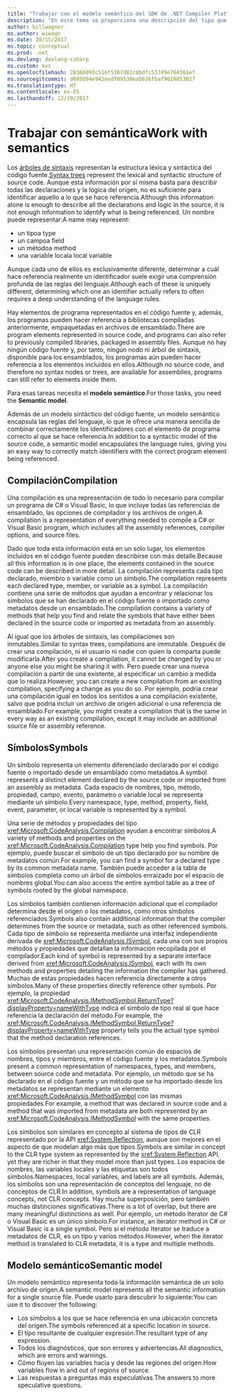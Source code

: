 ```yaml
---
title: "Trabajar con el modelo semántico del SDK de .NET Compiler Platform"
description: "En este tema se proporciona una descripción del tipo que se usa para entender y manipular el modelo semántico del código."
author: billwagner
ms.author: wiwagn
ms.date: 10/15/2017
ms.topic: conceptual
ms.prod: .net
ms.devlang: devlang-csharp
ms.custom: mvc
ms.openlocfilehash: 28366093c516f5367d82c0bdfc53749e764361ef
ms.sourcegitcommit: d095094e942eedf09530ea5636fbaf9029853027
ms.translationtype: HT
ms.contentlocale: es-ES
ms.lasthandoff: 12/19/2017
---
```

# <a name="work-with-semantics"></a><span data-ttu-id="dfff9-103">Trabajar con semántica</span><span class="sxs-lookup"><span data-stu-id="dfff9-103">Work with semantics</span></span>

<span data-ttu-id="dfff9-104">Los [árboles de sintaxis](work-with-syntax.md) representan la estructura léxica y sintáctica del código fuente.</span><span class="sxs-lookup"><span data-stu-id="dfff9-104">[Syntax trees](work-with-syntax.md) represent the lexical and syntactic structure of source code.</span></span> <span data-ttu-id="dfff9-105">Aunque esta información por sí misma basta para describir todas las declaraciones y la lógica del origen, no es suficiente para identificar aquello a lo que se hace referencia.</span><span class="sxs-lookup"><span data-stu-id="dfff9-105">Although this information alone is enough to describe all the declarations and logic in the source, it is not enough information to identify what is being referenced.</span></span> <span data-ttu-id="dfff9-106">Un nombre puede representar:</span><span class="sxs-lookup"><span data-stu-id="dfff9-106">A name may represent:</span></span>

- <span data-ttu-id="dfff9-107">un tipo</span><span class="sxs-lookup"><span data-stu-id="dfff9-107">a type</span></span>
- <span data-ttu-id="dfff9-108">un campo</span><span class="sxs-lookup"><span data-stu-id="dfff9-108">a field</span></span>
- <span data-ttu-id="dfff9-109">un método</span><span class="sxs-lookup"><span data-stu-id="dfff9-109">a method</span></span>
- <span data-ttu-id="dfff9-110">una variable local</span><span class="sxs-lookup"><span data-stu-id="dfff9-110">a local variable</span></span>

<span data-ttu-id="dfff9-111">Aunque cada uno de ellos es exclusivamente diferente, determinar a cuál hace referencia realmente un identificador suele exigir una comprensión profunda de las reglas del lenguaje.</span><span class="sxs-lookup"><span data-stu-id="dfff9-111">Although each of these is uniquely different, determining which one an identifier actually refers to often requires a deep understanding of the language rules.</span></span> 

<span data-ttu-id="dfff9-112">Hay elementos de programa representados en el código fuente y, además, los programas pueden hacer referencia a bibliotecas compiladas anteriormente, empaquetadas en archivos de ensamblado.</span><span class="sxs-lookup"><span data-stu-id="dfff9-112">There are program elements represented in source code, and programs can also refer to previously compiled libraries, packaged in assembly files.</span></span> <span data-ttu-id="dfff9-113">Aunque no hay ningún código fuente y, por tanto, ningún nodo ni árbol de sintaxis, disponible para los ensamblados, los programas aún pueden hacer referencia a los elementos incluidos en ellos.</span><span class="sxs-lookup"><span data-stu-id="dfff9-113">Although no source code, and therefore no syntax nodes or trees, are available for assemblies, programs can still refer to elements inside them.</span></span>

<span data-ttu-id="dfff9-114">Para esas tareas necesita el **modelo semántico**.</span><span class="sxs-lookup"><span data-stu-id="dfff9-114">For those tasks, you need the **Semantic model**.</span></span>

<span data-ttu-id="dfff9-115">Además de un modelo sintáctico del código fuente, un modelo semántico encapsula las reglas del lenguaje, lo que le ofrece una manera sencilla de combinar correctamente los identificadores con el elemento de programa correcto al que se hace referencia.</span><span class="sxs-lookup"><span data-stu-id="dfff9-115">In addition to a syntactic model of the source code, a semantic model encapsulates the language rules, giving you an easy way to correctly match identifiers with the correct program element being referenced.</span></span>

## <a name="compilation"></a><span data-ttu-id="dfff9-116">Compilación</span><span class="sxs-lookup"><span data-stu-id="dfff9-116">Compilation</span></span>

<span data-ttu-id="dfff9-117">Una compilación es una representación de todo lo necesario para compilar un programa de C# o Visual Basic, lo que incluye todas las referencias de ensamblado, las opciones de compilador y los archivos de origen.</span><span class="sxs-lookup"><span data-stu-id="dfff9-117">A compilation is a representation of everything needed to compile a C# or Visual Basic program, which includes all the assembly references, compiler options, and source files.</span></span> 

<span data-ttu-id="dfff9-118">Dado que toda esta información está en un solo lugar, los elementos incluidos en el código fuente pueden describirse con más detalle.</span><span class="sxs-lookup"><span data-stu-id="dfff9-118">Because all this information is in one place, the elements contained in the source code can be described in more detail.</span></span> <span data-ttu-id="dfff9-119">La compilación representa cada tipo declarado, miembro o variable como un símbolo.</span><span class="sxs-lookup"><span data-stu-id="dfff9-119">The compilation represents each declared type, member, or variable as a symbol.</span></span> <span data-ttu-id="dfff9-120">La compilación contiene una serie de métodos que ayudan a encontrar y relacionar los símbolos que se han declarado en el código fuente o importado como metadatos desde un ensamblado.</span><span class="sxs-lookup"><span data-stu-id="dfff9-120">The compilation contains a variety of methods that help you find and relate the symbols that have either been declared in the source code or imported as metadata from an assembly.</span></span>

<span data-ttu-id="dfff9-121">Al igual que los árboles de sintaxis, las compilaciones son inmutables.</span><span class="sxs-lookup"><span data-stu-id="dfff9-121">Similar to syntax trees, compilations are immutable.</span></span> <span data-ttu-id="dfff9-122">Después de crear una compilación, ni el usuario ni nadie con quien la comparta puede modificarla.</span><span class="sxs-lookup"><span data-stu-id="dfff9-122">After you create a compilation, it cannot be changed by you or anyone else you might be sharing it with.</span></span> <span data-ttu-id="dfff9-123">Pero puede crear una nueva compilación a partir de una existente, al especificar un cambio a medida que lo realiza.</span><span class="sxs-lookup"><span data-stu-id="dfff9-123">However, you can create a new compilation from an existing compilation, specifying a change as you do so.</span></span> <span data-ttu-id="dfff9-124">Por ejemplo, podría crear una compilación igual en todos los sentidos a una compilación existente, salvo que podría incluir un archivo de origen adicional o una referencia de ensamblado.</span><span class="sxs-lookup"><span data-stu-id="dfff9-124">For example, you might create a compilation that is the same in every way as an existing compilation, except it may include an additional source file or assembly reference.</span></span>

## <a name="symbols"></a><span data-ttu-id="dfff9-125">Símbolos</span><span class="sxs-lookup"><span data-stu-id="dfff9-125">Symbols</span></span>

<span data-ttu-id="dfff9-126">Un símbolo representa un elemento diferenciado declarado por el código fuente o importado desde un ensamblado como metadatos.</span><span class="sxs-lookup"><span data-stu-id="dfff9-126">A symbol represents a distinct element declared by the source code or imported from an assembly as metadata.</span></span> <span data-ttu-id="dfff9-127">Cada espacio de nombres, tipo, método, propiedad, campo, evento, parámetro o variable local se representa mediante un símbolo.</span><span class="sxs-lookup"><span data-stu-id="dfff9-127">Every namespace, type, method, property, field, event, parameter, or local variable is represented by a symbol.</span></span> 

<span data-ttu-id="dfff9-128">Una serie de métodos y propiedades del tipo <xref:Microsoft.CodeAnalysis.Compilation> ayudan a encontrar símbolos.</span><span class="sxs-lookup"><span data-stu-id="dfff9-128">A variety of methods and properties on the <xref:Microsoft.CodeAnalysis.Compilation> type help you find symbols.</span></span> <span data-ttu-id="dfff9-129">Por ejemplo, puede buscar el símbolo de un tipo declarado por su nombre de metadatos común.</span><span class="sxs-lookup"><span data-stu-id="dfff9-129">For example, you can find a symbol for a declared type by its common metadata name.</span></span> <span data-ttu-id="dfff9-130">También puede acceder a la tabla de símbolos completa como un árbol de símbolos enraizado por el espacio de nombres global.</span><span class="sxs-lookup"><span data-stu-id="dfff9-130">You can also access the entire symbol table as a tree of symbols rooted by the global namespace.</span></span>

<span data-ttu-id="dfff9-131">Los símbolos también contienen información adicional que el compilador determina desde el origen o los metadatos, como otros símbolos referenciados.</span><span class="sxs-lookup"><span data-stu-id="dfff9-131">Symbols also contain additional information that the compiler determines from the source or metadata, such as other referenced symbols.</span></span> <span data-ttu-id="dfff9-132">Cada tipo de símbolo se representa mediante una interfaz independiente derivada de <xref:Microsoft.CodeAnalysis.ISymbol>, cada una con sus propios métodos y propiedades que detallan la información recopilada por el compilador.</span><span class="sxs-lookup"><span data-stu-id="dfff9-132">Each kind of symbol is represented by a separate interface derived from <xref:Microsoft.CodeAnalysis.ISymbol>, each with its own methods and properties detailing the information the compiler has gathered.</span></span> <span data-ttu-id="dfff9-133">Muchas de estas propiedades hacen referencia directamente a otros símbolos.</span><span class="sxs-lookup"><span data-stu-id="dfff9-133">Many of these properties directly reference other symbols.</span></span> <span data-ttu-id="dfff9-134">Por ejemplo, la propiedad <xref:Microsoft.CodeAnalysis.IMethodSymbol.ReturnType?displayProperty=nameWithType> indica el símbolo de tipo real al que hace referencia la declaración del método.</span><span class="sxs-lookup"><span data-stu-id="dfff9-134">For example, the <xref:Microsoft.CodeAnalysis.IMethodSymbol.ReturnType?displayProperty=nameWithType> property tells you the actual type symbol that the method declaration references.</span></span>

<span data-ttu-id="dfff9-135">Los símbolos presentan una representación común de espacios de nombres, tipos y miembros, entre el código fuente y los metadatos.</span><span class="sxs-lookup"><span data-stu-id="dfff9-135">Symbols present a common representation of namespaces, types, and members, between source code and metadata.</span></span> <span data-ttu-id="dfff9-136">Por ejemplo, un método que se ha declarado en el código fuente y un método que se ha importado desde los metadatos se representan mediante un elemento <xref:Microsoft.CodeAnalysis.IMethodSymbol> con las mismas propiedades.</span><span class="sxs-lookup"><span data-stu-id="dfff9-136">For example, a method that was declared in source code and a method that was imported from metadata are both represented by an <xref:Microsoft.CodeAnalysis.IMethodSymbol> with the same properties.</span></span>

<span data-ttu-id="dfff9-137">Los símbolos son similares en concepto al sistema de tipos de CLR representado por la API <xref:System.Reflection>, aunque son mejores en el aspecto de que modelan algo más que tipos.</span><span class="sxs-lookup"><span data-stu-id="dfff9-137">Symbols are similar in concept to the CLR type system as represented by the <xref:System.Reflection> API, yet they are richer in that they model more than just types.</span></span> <span data-ttu-id="dfff9-138">Los espacios de nombres, las variables locales y las etiquetas son todos símbolos.</span><span class="sxs-lookup"><span data-stu-id="dfff9-138">Namespaces, local variables, and labels are all symbols.</span></span> <span data-ttu-id="dfff9-139">Además, los símbolos son una representación de conceptos del lenguaje, no de conceptos de CLR.</span><span class="sxs-lookup"><span data-stu-id="dfff9-139">In addition, symbols are a representation of language concepts, not CLR concepts.</span></span> <span data-ttu-id="dfff9-140">Hay mucha superposición, pero también muchas distinciones significativas.</span><span class="sxs-lookup"><span data-stu-id="dfff9-140">There is a lot of overlap, but there are many meaningful distinctions as well.</span></span> <span data-ttu-id="dfff9-141">Por ejemplo, un método Iterator de C# o Visual Basic es un único símbolo.</span><span class="sxs-lookup"><span data-stu-id="dfff9-141">For instance, an iterator method in C# or Visual Basic is a single symbol.</span></span> <span data-ttu-id="dfff9-142">Pero si el método Iterator se traduce a metadatos de CLR, es un tipo y varios métodos.</span><span class="sxs-lookup"><span data-stu-id="dfff9-142">However, when the iterator method is translated to CLR metadata, it is a type and multiple methods.</span></span>

## <a name="semantic-model"></a><span data-ttu-id="dfff9-143">Modelo semántico</span><span class="sxs-lookup"><span data-stu-id="dfff9-143">Semantic model</span></span>

<span data-ttu-id="dfff9-144">Un modelo semántico representa toda la información semántica de un solo archivo de origen.</span><span class="sxs-lookup"><span data-stu-id="dfff9-144">A semantic model represents all the semantic information for a single source file.</span></span> <span data-ttu-id="dfff9-145">Puede usarlo para descubrir lo siguiente:</span><span class="sxs-lookup"><span data-stu-id="dfff9-145">You can use it to discover the following:</span></span> 

* <span data-ttu-id="dfff9-146">Los símbolos a los que se hace referencia en una ubicación concreta del origen.</span><span class="sxs-lookup"><span data-stu-id="dfff9-146">The symbols referenced at a specific location in source.</span></span>
* <span data-ttu-id="dfff9-147">El tipo resultante de cualquier expresión.</span><span class="sxs-lookup"><span data-stu-id="dfff9-147">The resultant type of any expression.</span></span>
* <span data-ttu-id="dfff9-148">Todos los diagnósticos, que son errores y advertencias.</span><span class="sxs-lookup"><span data-stu-id="dfff9-148">All diagnostics, which are errors and warnings.</span></span>
* <span data-ttu-id="dfff9-149">Cómo fluyen las variables hacia y desde las regiones del origen.</span><span class="sxs-lookup"><span data-stu-id="dfff9-149">How variables flow in and out of regions of source.</span></span>
* <span data-ttu-id="dfff9-150">Las respuestas a preguntas más especulativas.</span><span class="sxs-lookup"><span data-stu-id="dfff9-150">The answers to more speculative questions.</span></span>
